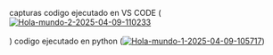 capturas
codigo ejecutado en VS CODE (<a href="https://postimg.cc/Kk6vB97V" target="_blank"><img src="https://i.postimg.cc/Kk6vB97V/Hola-mundo-2-2025-04-09-110233.png" alt="Hola-mundo-2-2025-04-09-110233"/></a><br/><br/>)
codigo ejecutado en python (<a href='https://postimg.cc/7GGZCvz0' target='_blank'><img src='https://i.postimg.cc/7GGZCvz0/Hola-mundo-1-2025-04-09-105717.png' border='0' alt='Hola-mundo-1-2025-04-09-105717'/></a>)
